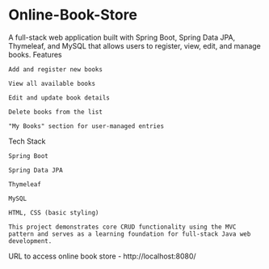 # Online-Book-Store
A full-stack web application built with Spring Boot, Spring Data JPA, Thymeleaf, and MySQL that allows users to register, view, edit, and manage books.
Features

    Add and register new books

    View all available books

    Edit and update book details

    Delete books from the list

    "My Books" section for user-managed entries

Tech Stack

    Spring Boot

    Spring Data JPA

    Thymeleaf

    MySQL

    HTML, CSS (basic styling)

    This project demonstrates core CRUD functionality using the MVC pattern and serves as a learning foundation for full-stack Java web development.

URL to access online book store - http://localhost:8080/

